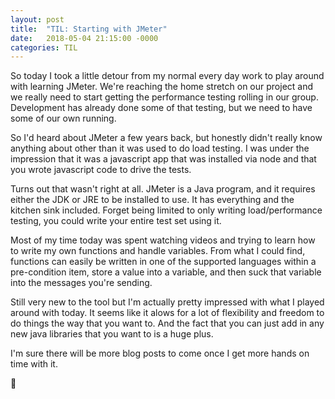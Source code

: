 ```yaml
---
layout: post
title:  "TIL: Starting with JMeter"
date:   2018-05-04 21:15:00 -0000
categories: TIL
---
```

So today I took a little detour from my normal every day work to play around with learning JMeter. We're reaching the home stretch on our project and we really need to start getting the performance testing rolling in our group. Development has already done some of that testing, but we need to have some of our own running.

So I'd heard about JMeter a few years back, but honestly didn't really know anything about other than it was used to do load testing. I was under the impression that it was a javascript app that was installed via node and that you wrote javascript code to drive the tests.

Turns out that wasn't right at all. JMeter is a Java program, and it requires either the JDK or JRE to be installed to use. It has everything and the kitchen sink included. Forget being limited to only writing load/performance testing, you could write your entire test set using it.

Most of my time today was spent watching videos and trying to learn how to write my own functions and handle variables. From what I could find, functions can easily be written in one of the supported languages within a pre-condition item, store a value into a variable, and then suck that variable into the messages you're sending.

Still very new to the tool but I'm actually pretty impressed with what I played around with today. It seems like it alows for a lot of flexibility and freedom to do things the way that you want to. And the fact that you can just add in any new java libraries that you want to is a huge plus.

I'm sure there will be more blog posts to come once I get more hands on time with it.

💚